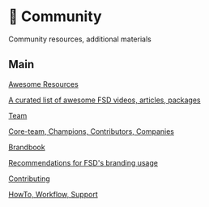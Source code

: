 # 💫 Community

Community resources, additional materials

## Main[​](#main "해당 헤딩으로 이동")

<!-- -->

[Awesome Resources](https://github.com/feature-sliced/awesome)

[A curated list of awesome FSD videos, articles, packages](https://github.com/feature-sliced/awesome)

[Team](/documentation/kr/community/team.md)

[Core-team, Champions, Contributors, Companies](/documentation/kr/community/team.md)

[Brandbook](/documentation/kr/docs/branding.md)

[Recommendations for FSD's branding usage](/documentation/kr/docs/branding.md)

[Contributing](#)

[HowTo, Workflow, Support](#)
